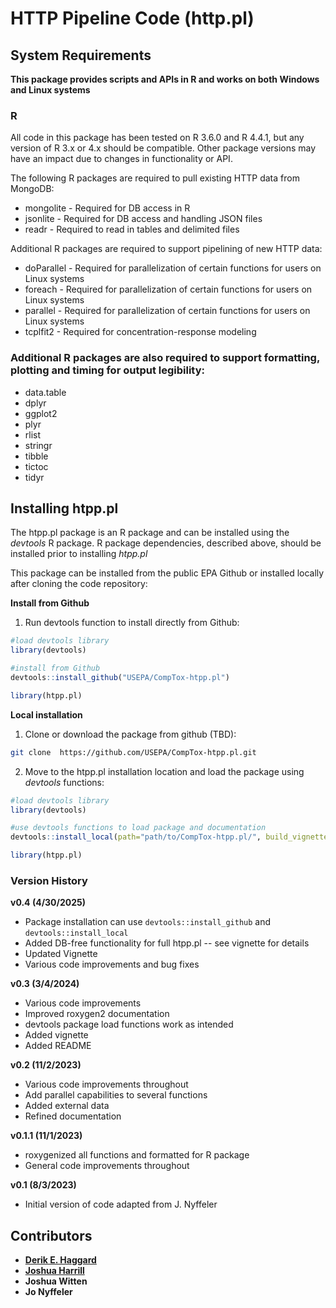 HTTP Pipeline Code (http.pl)
===========================

System Requirements
-------------------

**This package provides scripts and APIs in R and works on both Windows and Linux systems**


### R

All code in this package has been tested on R 3.6.0 and R 4.4.1, but any version of R 3.x or 4.x should be compatible. Other package versions may have an impact due to changes in functionality or API.

The following R packages are required to pull existing HTTP data from MongoDB:

+ mongolite - Required for DB access in R
+ jsonlite - Required for DB access and handling JSON files
+ readr - Required to read in tables and delimited files

Additional R packages are required to support pipelining of new HTTP data:

+ doParallel - Required for parallelization of certain functions for users on Linux systems
+ foreach - Required for parallelization of certain functions for users on Linux systems
+ parallel - Required for parallelization of certain functions for users on Linux systems
+ tcplfit2 - Required for concentration-response modeling


### Additional R packages are also required to support formatting, plotting and timing for output legibility:

+ data.table
+ dplyr
+ ggplot2
+ plyr
+ rlist
+ stringr
+ tibble
+ tictoc
+ tidyr


Installing htpp.pl
------------------

The htpp.pl package is an R package and can be installed using the *devtools* R package. R package dependencies, described above, should be installed prior to installing *htpp.pl*


This package can be installed from the public EPA Github or installed locally after cloning the code repository:

**Install from Github**

1. Run devtools function to install directly from Github:
```r
#load devtools library
library(devtools)

#install from Github
devtools::install_github("USEPA/CompTox-htpp.pl")

library(htpp.pl)
```

**Local installation**

1. Clone or download the package from github (TBD):
```bash
git clone  https://github.com/USEPA/CompTox-htpp.pl.git
```
2. Move to the htpp.pl installation location and load the package using *devtools* functions:
```r
#load devtools library
library(devtools)

#use devtools functions to load package and documentation
devtools::install_local(path="path/to/CompTox-htpp.pl/", build_vignettes=TRUE) #installs package and builds vignette

library(htpp.pl)
```


### Version History

**v0.4 (4/30/2025)**

+ Package installation can use `devtools::install_github` and `devtools::install_local`
+ Added DB-free functionality for full htpp.pl -- see vignette for details
+ Updated Vignette
+ Various code improvements and bug fixes

**v0.3 (3/4/2024)**

+ Various code improvements
+ Improved roxygen2 documentation
+ devtools package load functions work as intended
+ Added vignette
+ Added README


**v0.2 (11/2/2023)**

+ Various code improvements throughout
+ Add parallel capabilities to several functions
+ Added external data
+ Refined documentation


**v0.1.1 (11/1/2023)**

+ roxygenized all functions and formatted for R package
+ General code improvements throughout

**v0.1 (8/3/2023)**

+ Initial version of code adapted from J. Nyffeler

Contributors
------------

+ **[Derik E. Haggard](mailto:haggard.derik@epa.gov)**
+ **[Joshua Harrill](mailto:harrill.joshua@epa.gov)**
+ **Joshua Witten**
+ **Jo Nyffeler**

